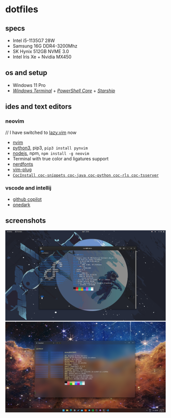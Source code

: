 # dotfiles

## specs

- Intel i5-1135G7 28W
- Samsung 16G DDR4-3200Mhz
- SK Hynix 512GB NVME 3.0
- Intel Iris Xe + Nvidia MX450


## os and setup

- Windows 11 Pro
- [_Windows Terminal_](https://github.com/microsoft/terminal) + [_PowerShell Core_](https://github.com/PowerShell/PowerShell) + [_Starship_](https://github.com/starship/starship)

## ides and text editors

### neovim
// I have switched to [lazy.vim](https://lazyvim.github.io/) now
- [nvim](https://github.com/neovim/neovim)
- [python3](https://python.org), pip3, `pip3 install pynvim`
- [nodejs](https://nodejs.org), npm, `npm install -g neovim`
- Terminal with true color and ligatures support
- [nerdfonts](https://github.com/ryanoasis/nerd-fonts)
- [vim-plug](https://github.com/junegunn/vim-plug)
- [`CocInstall coc-snippets coc-java coc-python coc-rls coc-tsserver`](https://github.com/neoclide/coc.nvim/wiki/Using-coc-extensions#implemented-coc-extensions)

### vscode and intellij

- [github copilot](https://github.com/features/copilot)
- [onedark](https://plugins.jetbrains.com/plugin/11938-one-dark-theme)

## screenshots

![Linux](Pictures/Fedora.png)
![Windows Space](Pictures/windows_space.png)
